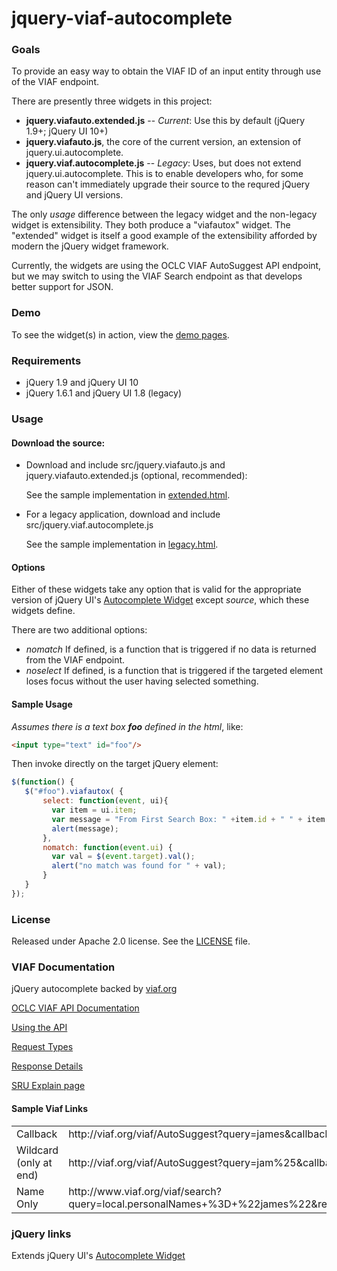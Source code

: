 jquery-viaf-autocomplete
========================
### Goals

To provide an easy way to obtain the VIAF ID of an input entity through use of the VIAF endpoint.  

There are presently three widgets in this project:

  * __jquery.viafauto.extended.js__ -- *Current*: Use this by default (jQuery 1.9+; jQuery UI 10+)
  * __jquery.viafauto.js__, the core of the current version, an extension of jquery.ui.autocomplete.
  * __jquery.viaf.autocomplete.js__ -- *Legacy*: Uses, but does not extend jquery.ui.autocomplete. This is to enable developers who, for some reason can't immediately upgrade their source to the requred jQuery and jQuery UI versions.
 
The only *usage* difference between the legacy widget and the non-legacy widget is extensibility.
They both produce a "viafautox" widget.  The "extended" widget is itself a good example of the extensibility afforded by modern the jQuery widget framework.

Currently, the widgets are using the OCLC VIAF AutoSuggest API endpoint, but we may switch to using the VIAF Search endpoint as that develops better support for JSON. 
 
### Demo

To see the widget(s) in action, view the [demo pages](http://oclc-developer-house.github.io/jquery-viaf-autocomplete/).

### Requirements

* jQuery 1.9 and jQuery UI 10
* jQuery 1.6.1 and jQuery UI 1.8 (legacy)

### Usage

#### Download the source:

* Download and include src/jquery.viafauto.js and jquery.viafauto.extended.js (optional, recommended):

   See the sample implementation in [extended.html](http://oclc-developer-house.github.io/jquery-viaf-autocomplete/extended.html).
   
* For a legacy application, download and include src/jquery.viaf.autocomplete.js 
   
   See the sample implementation in [legacy.html](http://oclc-developer-house.github.io/jquery-viaf-autocomplete/legacy.html).

####  Options

Either of these widgets take any option that is valid for the appropriate version of jQuery UI's [Autocomplete Widget](http://api.jqueryui.com/autocomplete/)
except _source_, which these widgets define.

There are two additional options:

  * _nomatch_  If defined, is a function that is triggered if no data is returned from the VIAF endpoint.
  * _noselect_ If defined, is a function that is triggered if the targeted element loses focus without the user having selected something.
  
####  Sample Usage

_Assumes there is a text box **foo** defined in the html_, like:

```html
<input type="text" id="foo"/>
```

Then invoke directly on the target jQuery element:

```javascript
$(function() {
   $("#foo").viafautox( {
       select: function(event, ui){
         var item = ui.item;
         var message = "From First Search Box: " +item.id + " " + item.value + " (type: " + item.nametype +")";
         alert(message);
       },
       nomatch: function(event.ui) {
         var val = $(event.target).val();
         alert("no match was found for " + val);
       } 
   }
});
```   
### License

Released under Apache 2.0 license.  See the [LICENSE](LICENSE) file.

### VIAF Documentation

jQuery autocomplete backed by [viaf.org](http://viaf.org)

[OCLC VIAF API Documentation](http://oclc.org/developer/services/viaf)

[Using the API](http://oclc.org/developer/documentation/virtual-international-authority-file-viaf/using-api)

[Request Types](http://oclc.org/developer/documentation/virtual-international-authority-file-viaf/request-types)

[Response Details](http://oclc.org/developer/documentation/virtual-international-authority-file-viaf/response-details)

[SRU Explain page](http://www.viaf.org/viaf/search)

#### Sample Viaf Links

<table>
<tr>
<td>Callback</td>
<td>http://viaf.org/viaf/AutoSuggest?query=james&callback=myCallBack</td>
</tr>
<tr>
<td>Wildcard (only at end)</td>
<td>http://viaf.org/viaf/AutoSuggest?query=jam%25&callback=samplecallback</td>
</tr>
<tr>
<td>Name Only</td>
<td>http://www.viaf.org/viaf/search?query=local.personalNames+%3D+%22james%22&recordSchema=http://viaf.org%2FVIAFCluster&maximumRecords=100&startRecord=1&resultSetTTL=300&recordPacking=xml&recordXPath=&sortKeys=</td>
</tr>
</table>

### jQuery links

Extends jQuery UI's [Autocomplete Widget](http://api.jqueryui.com/autocomplete/)

<!--

### Goals

As a metadata editor I want a way to easily identify an entity so that I don’t have to manually add data.

As an integrator I want modular so that it is easy to install.

### Endpoint Extensions
Long term, we'd like the search endpoint to be able to provide JSONP like autosuggest does:

```
GET http://viaf.org/viaf/search?query=local.names+all%22Neal%20Stephenson%22&callback=myFunction
Accept: application/json (or text/javascript)
```

like: 

```javascript
myFunction({
  "version": "1.1",
  "numberOfRecords": 6,
  "resultSetIdleTime": 1,
  "records": [
    { "recordSchema": "default", "recordPacking": "xml", "recordData": {...}},
    { "recordSchema": "default", "recordPacking": "xml", "recordData": {...}},
     ...
   ]
})
```

But that will involve the non-trivial conversion of SRU XML to JSON.  

Short term, we could get by with an additional field in the response from autosuggest:

```
GET http://viaf.org/viaf/AutoSuggest?query=raymond james
```

```javascript
myFunction({ 
  "query":"raymond james",
  "result":[
  {"term":"Raymond James Sontag, 1897-1972",
   "type": "Personal",
   "lc":"n85005527",    "dnb":"12708603x",
   "bne":"xx1143756",   "nla":"000035512726",
   "viafid":"42849305"},
  {"term":"Raymond James Long, 1938-",
   "type": "Personal",
   "lc":"n81079333",    "dnb":"123240638",
   "bav":"adv10021126", "bnf":"12935138",
   "viafid":"27197164"}
  ...
})
```

The "type" value should correspond to: *records > record > recordData > VIAFCluster > nameType* from the existing SRU response.  

Then the obvious next step would be to allow a query parameter to filter by the newly exposed field.  The motivation is that when you know you are looking for a geographic or corporate name or UniformTitleWork, the relevance of the most likely auto-complete entries will be zero.  In those cases, the user is quite likely to get back only the "wrong" completions until much later in the string and it is conceivable that even the complete string will still retrieve more than one page of hits of the wrong type.  

-->
